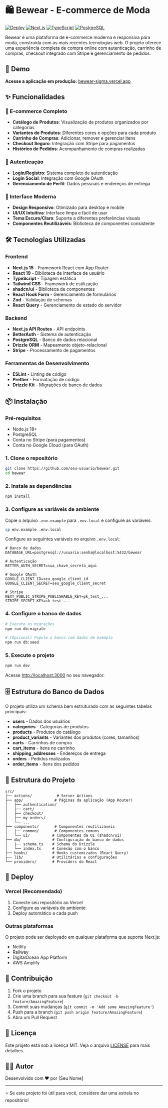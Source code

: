 # 🛍️ Bewear - E-commerce de Moda

[![Deploy](https://img.shields.io/badge/Deploy-Vercel-black?style=for-the-badge&logo=vercel)](https://bewear-sigma.vercel.app)
[![Next.js](https://img.shields.io/badge/Next.js-15-black?style=for-the-badge&logo=next.js)](https://nextjs.org/)
[![TypeScript](https://img.shields.io/badge/TypeScript-5-blue?style=for-the-badge&logo=typescript)](https://www.typescriptlang.org/)
[![PostgreSQL](https://img.shields.io/badge/PostgreSQL-Database-blue?style=for-the-badge&logo=postgresql)](https://postgresql.org/)

Bewear é uma plataforma de e-commerce moderna e responsiva para moda, construída com as mais recentes tecnologias web. O projeto oferece uma experiência completa de compra online com autenticação, carrinho de compras, checkout integrado com Stripe e gerenciamento de pedidos.

## 🚀 Demo

**Acesse a aplicação em produção:** [bewear-sigma.vercel.app](https://bewear-sigma.vercel.app)

## ✨ Funcionalidades

### 🛒 E-commerce Completo

- **Catálogo de Produtos**: Visualização de produtos organizados por categorias
- **Variantes de Produtos**: Diferentes cores e opções para cada produto
- **Carrinho de Compras**: Adicionar, remover e gerenciar itens
- **Checkout Seguro**: Integração com Stripe para pagamentos
- **Histórico de Pedidos**: Acompanhamento de compras realizadas

### 🔐 Autenticação

- **Login/Registro**: Sistema completo de autenticação
- **Login Social**: Integração com Google OAuth
- **Gerenciamento de Perfil**: Dados pessoais e endereços de entrega

### 📱 Interface Moderna

- **Design Responsivo**: Otimizado para desktop e mobile
- **UI/UX Intuitiva**: Interface limpa e fácil de usar
- **Tema Escuro/Claro**: Suporte a diferentes preferências visuais
- **Componentes Reutilizáveis**: Biblioteca de componentes consistente

## 🛠️ Tecnologias Utilizadas

### Frontend

- **Next.js 15** - Framework React com App Router
- **React 19** - Biblioteca de interface de usuário
- **TypeScript** - Tipagem estática
- **Tailwind CSS** - Framework de estilização
- **shadcn/ui** - Biblioteca de componentes
- **React Hook Form** - Gerenciamento de formulários
- **Zod** - Validação de schemas
- **React Query** - Gerenciamento de estado do servidor

### Backend

- **Next.js API Routes** - API endpoints
- **BetterAuth** - Sistema de autenticação
- **PostgreSQL** - Banco de dados relacional
- **Drizzle ORM** - Mapeamento objeto-relacional
- **Stripe** - Processamento de pagamentos

### Ferramentas de Desenvolvimento

- **ESLint** - Linting de código
- **Prettier** - Formatação de código
- **Drizzle Kit** - Migrações de banco de dados

## 📦 Instalação

### Pré-requisitos

- Node.js 18+
- PostgreSQL
- Conta no Stripe (para pagamentos)
- Conta no Google Cloud (para OAuth)

### 1. Clone o repositório

```bash
git clone https://github.com/seu-usuario/bewear.git
cd bewear
```

### 2. Instale as dependências

```bash
npm install
```

### 3. Configure as variáveis de ambiente

Copie o arquivo `.env.example` para `.env.local` e configure as variáveis:

```bash
cp env.example .env.local
```

Configure as seguintes variáveis no arquivo `.env.local`:

```env
# Banco de dados
DATABASE_URL=postgresql://usuario:senha@localhost:5432/bewear

# Autenticação
BETTER_AUTH_SECRET=sua_chave_secreta_aqui

# Google OAuth
GOOGLE_CLIENT_ID=seu_google_client_id
GOOGLE_CLIENT_SECRET=seu_google_client_secret

# Stripe
NEXT_PUBLIC_STRIPE_PUBLISHABLE_KEY=pk_test_...
STRIPE_SECRET_KEY=sk_test_...
```

### 4. Configure o banco de dados

```bash
# Execute as migrações
npm run db:migrate

# (Opcional) Popule o banco com dados de exemplo
npm run db:seed
```

### 5. Execute o projeto

```bash
npm run dev
```

Acesse [http://localhost:3000](http://localhost:3000) no seu navegador.

## 🗄️ Estrutura do Banco de Dados

O projeto utiliza um schema bem estruturado com as seguintes tabelas principais:

- **users** - Dados dos usuários
- **categories** - Categorias de produtos
- **products** - Produtos do catálogo
- **product_variants** - Variantes dos produtos (cores, tamanhos)
- **carts** - Carrinhos de compra
- **cart_items** - Itens no carrinho
- **shipping_addresses** - Endereços de entrega
- **orders** - Pedidos realizados
- **order_items** - Itens dos pedidos

## 📁 Estrutura do Projeto

```
src/
├── actions/           # Server Actions
├── app/              # Páginas da aplicação (App Router)
│   ├── authentication/
│   ├── cart/
│   ├── checkout/
│   ├── my-orders/
│   └── ...
├── components/       # Componentes reutilizáveis
│   ├── common/       # Componentes comuns
│   └── ui/          # Componentes da UI (shadcn/ui)
├── db/              # Configuração do banco de dados
│   ├── schema.ts    # Schema do Drizzle
│   └── index.ts     # Conexão com o banco
├── hooks/           # Hooks customizados (React Query)
├── lib/             # Utilitários e configurações
└── providers/       # Providers do React
```

## 🚀 Deploy

### Vercel (Recomendado)

1. Conecte seu repositório ao Vercel
2. Configure as variáveis de ambiente
3. Deploy automático a cada push

### Outras plataformas

O projeto pode ser deployado em qualquer plataforma que suporte Next.js:

- Netlify
- Railway
- DigitalOcean App Platform
- AWS Amplify

## 🤝 Contribuição

1. Fork o projeto
2. Crie uma branch para sua feature (`git checkout -b feature/AmazingFeature`)
3. Commit suas mudanças (`git commit -m 'Add some AmazingFeature'`)
4. Push para a branch (`git push origin feature/AmazingFeature`)
5. Abra um Pull Request

## 📝 Licença

Este projeto está sob a licença MIT. Veja o arquivo [LICENSE](LICENSE) para mais detalhes.

## 👨‍💻 Autor

Desenvolvido com ❤️ por [Seu Nome]

---

⭐ Se este projeto foi útil para você, considere dar uma estrela no repositório!
